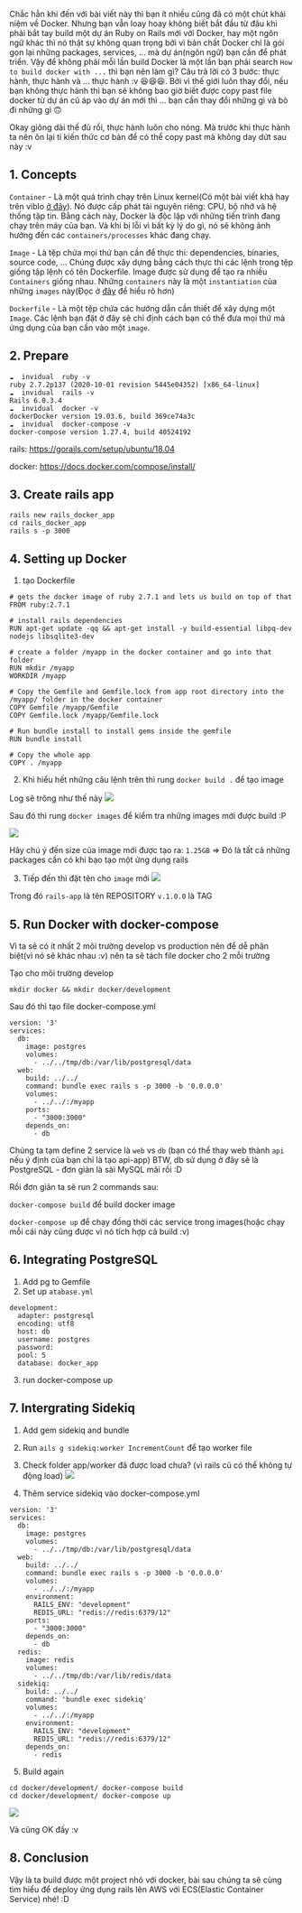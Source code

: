 Chắc hẳn khi đến với bài viết này thì bạn ít nhiều cũng đã có một chút khái niệm về Docker. Nhưng bạn vẫn loay hoay không biết bắt đầu từ đâu khi phải bắt tay build một dự án Ruby on Rails mới với Docker, hay một ngôn ngữ khác thì nó thật sự không quan trọng bởi vì bản chất Docker chỉ là gói gọn lại những packages, services, ... mà dự án(ngôn ngữ) bạn cần để phát triển. Vậy để không phải mỗi lần build Docker là một lần bạn phải search `How to build docker with ...` thì bạn nên làm gì? Câu trả lời có 3 bước: thực hành, thực hành và ... thực hành :v :laughing::laughing::laughing:. Bởi vì thế giới luôn thay đổi, nếu bạn không thực hành thì bạn sẽ không bao giờ biết được copy past file docker từ dự án cũ áp vào dự án mới thì ... bạn cần thay đổi những gì và bỏ đi những gì :upside_down_face:

Okay giông dài thế đủ rồi, thực hành luôn cho nóng. Mà trước khi thực hành ta nên ôn lại tí kiến thức cơ bản để có thể copy past mà không day dứt sau này :v

## 1. Concepts
`Container` - Là một quá trình chạy trên Linux kernel(Có một bài viết khá hay trên viblo [ở đây](https://viblo.asia/p/linux-co-ban-nhung-du-xai-phan-1-oOVlYbxV58W)). Nó được cấp phát tài nguyên riêng: CPU, bộ nhớ và hệ thống tập tin. Bằng cách này, Docker là độc lập với những tiến trình đang chạy trên máy của bạn. Và khi bị lỗi vì bất kỳ lý do gì, nó sẽ không ảnh hưởng đến các `containers/processes` khác đang chạy.

`Image` - Là tệp chứa mọi thứ bạn cần để thực thi: dependencies, binaries, source code, ... Chúng được xây dựng bằng cách thực thi các lệnh trong tệp giống tập lệnh có tên Dockerfile. Image được sử dụng để tạo ra nhiều `Containers` giống nhau. Những `containers` này là một `instantiation` của những `images` này(Đọc ở [đây](https://searchitoperations.techtarget.com/definition/Docker-image#:~:text=A%20Docker%20image%20is%20a,Docker%20container%2C%20like%20a%20template.&text=Image%20layers%20are%20also%20read,a%20user%20to%20make%20changes) để hiểu rõ hơn)

`Dockerfile` - Là một tệp chứa các hướng dẫn cần thiết để xây dựng một `Image`. Các lệnh bạn đặt ở đây sẽ chỉ định cách bạn có thể đưa mọi thứ mà ứng dụng của bạn cần vào một `image`.

## 2. Prepare
```
☁  invidual  ruby -v                    
ruby 2.7.2p137 (2020-10-01 revision 5445e04352) [x86_64-linux]
☁  invidual  rails -v
Rails 6.0.3.4
☁  invidual  docker -v
dockerDocker version 19.03.6, build 369ce74a3c
☁  invidual  docker-compose -v
docker-compose version 1.27.4, build 40524192
```
rails: https://gorails.com/setup/ubuntu/18.04

docker: https://docs.docker.com/compose/install/

## 3. Create rails app

```
rails new rails_docker_app
cd rails_docker_app
rails s -p 3000
```

## 4. Setting up Docker
1. tạo Dockerfile
```
# gets the docker image of ruby 2.7.1 and lets us build on top of that
FROM ruby:2.7.1

# install rails dependencies
RUN apt-get update -qq && apt-get install -y build-essential libpq-dev nodejs libsqlite3-dev

# create a folder /myapp in the docker container and go into that folder
RUN mkdir /myapp
WORKDIR /myapp

# Copy the Gemfile and Gemfile.lock from app root directory into the /myapp/ folder in the docker container
COPY Gemfile /myapp/Gemfile
COPY Gemfile.lock /myapp/Gemfile.lock

# Run bundle install to install gems inside the gemfile
RUN bundle install

# Copy the whole app
COPY . /myapp
```

2.  Khi hiểu hết những câu lệnh trên thì rung `docker build .` để tạo image

Log sẽ trông như thế này
![](https://images.viblo.asia/956c652c-1c8d-4cb4-9fde-037adb7d3cda.png)

Sau đó thì rung `docker images` để kiểm tra những images mới được build :P

![](https://images.viblo.asia/3a184ffe-ec7a-446c-91ef-cf342640e878.png)

Hãy chú ý đến size của image mới được tạo ra: `1.25GB` => Đó là tất cả những packages cần có khi bạo tạo một ứng dụng rails

3. Tiếp đến thì đặt tên cho `image` mới
![](https://images.viblo.asia/755d0b01-65fa-4f80-aba5-d3e58db63276.png)

Trong đó
`rails-app` là tên REPOSITORY
`v.1.0.0` là TAG

## 5. Run Docker with docker-compose
Vì ta sẽ có ít nhất 2 môi trường develop vs production nên để dễ phân biệt(vì nó sẽ khác nhau :v) nên ta sẽ  tách file docker cho 2 mỗi trường

Tạo cho môi trường develop
```
mkdir docker && mkdir docker/development
```
Sau đó thì tạo file docker-compose.yml
```
version: '3'
services:
  db:
    image: postgres
    volumes:
      - ../../tmp/db:/var/lib/postgresql/data
  web:
    build: ../../
    command: bundle exec rails s -p 3000 -b '0.0.0.0'
    volumes:
      - ../../:/myapp
    ports:
      - "3000:3000"
    depends_on:
      - db
```

Chúng ta tạm define 2 service là `web` vs `db` (bạn có thể thay web thành `api` nếu ý định của bạn chỉ là tạo api-app)
BTW, db sử dụng ở đây sẽ là PostgreSQL - đơn giản là sài MySQL mãi rồi :D

Rồi đơn giản ta sẽ run 2 commands sau:

`docker-compose build`  để build docker image

`docker-compose up` để chạy đồng thời các service trong images(hoặc chạy mỗi cái này cũng được vì nó tích hợp cả build :v)


## 6. Integrating PostgreSQL
1. Add pg to Gemfile
2. Set up `atabase.yml`
```
development:
  adapter: postgresql
  encoding: utf8
  host: db
  username: postgres
  password:
  pool: 5
  database: docker_app
```
3. run docker-compose up
## 7. Intergrating Sidekiq
1. Add gem sidekiq and bundle
2. Run `ails g sidekiq:worker IncrementCount` để tạo worker file
3. Check folder app/worker đã được load chưa? (vì rails cũ có thể không tự động load)
![](https://images.viblo.asia/520b7d40-7687-4507-aad0-2e51c93f68d0.png)

4. Thêm service sidekiq vào docker-compose.yml
```
version: '3'
services:
  db:
    image: postgres
    volumes:
      - ../../tmp/db:/var/lib/postgresql/data
  web:
    build: ../../
    command: bundle exec rails s -p 3000 -b '0.0.0.0'
    volumes:
      - ../../:/myapp
    environment:
      RAILS_ENV: "development"
      REDIS_URL: "redis://redis:6379/12"
    ports:
      - "3000:3000"
    depends_on:
      - db
  redis:
    image: redis
    volumes:
      - ../../tmp/db:/var/lib/redis/data
  sidekiq:
    build: ../../
    command: 'bundle exec sidekiq'
    volumes:
      - ../../:/myapp
    environment:
      RAILS_ENV: "development"
      REDIS_URL: "redis://redis:6379/12"
    depends_on:
      - redis
```
5. Build again
```
cd docker/development/ docker-compose build
cd docker/development/ docker-compose up
```
![](https://images.viblo.asia/e1beeaa1-171b-4cca-b07d-83ec1c4e8fae.png)


Và cũng OK đấy :v 

## 8. Conclusion
Vậy là ta build được một project nhỏ với docker, bài sau chúng ta sẽ cùng tìm hiểu để deploy ứng dụng rails lên AWS với ECS(Elastic Container Service) nhé! :D